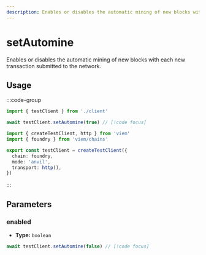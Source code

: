 ```yaml
---
description: Enables or disables the automatic mining of new blocks with each new transaction submitted to the network.
---
```


# setAutomine

Enables or disables the automatic mining of new blocks with each new transaction submitted to the network.

## Usage

:::code-group

```ts [example.ts]
import { testClient } from './client'

await testClient.setAutomine(true) // [!code focus]
```

```ts [client.ts]
import { createTestClient, http } from 'viem'
import { foundry } from 'viem/chains'

export const testClient = createTestClient({
  chain: foundry,
  mode: 'anvil',
  transport: http(), 
})
```

:::

## Parameters

### enabled

- **Type:** `boolean`

```ts
await testClient.setAutomine(false) // [!code focus]
```